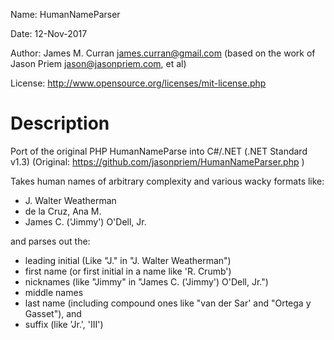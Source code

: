 Name:			HumanNameParser

Date:			12-Nov-2017

Author:		James M. Curran <james.curran@gmail.com> 
          (based on the work of Jason Priem <jason@jasonpriem.com>, et al)

License:		<http://www.opensource.org/licenses/mit-license.php>


# Description
Port of the original PHP HumanNameParse into C#/.NET (.NET Standard v1.3)
(Original: https://github.com/jasonpriem/HumanNameParser.php )

Takes human names of arbitrary complexity and various wacky formats like:

* J. Walter Weatherman 
* de la Cruz, Ana M. 
* James C. ('Jimmy') O'Dell, Jr.

and parses out the:

* leading initial (Like "J." in "J. Walter Weatherman")
* first name (or first initial in a name like 'R. Crumb')
* nicknames (like "Jimmy" in "James C. ('Jimmy') O'Dell, Jr.")
* middle names
* last name (including compound ones like "van der Sar' and "Ortega y Gasset"), and
* suffix (like 'Jr.', 'III')
